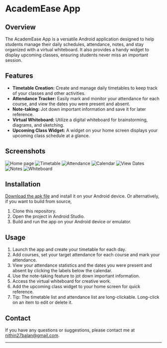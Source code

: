 # AcademEase App

## Overview
The AcademEase App is a versatile Android application designed to help students manage their daily schedules, attendance, notes, and stay organized with a virtual whiteboard. It also provides a handy widget to display upcoming classes, ensuring students never miss an important session.

## Features
- **Timetable Creation:** Create and manage daily timetables to keep track of your classes and other activities.
- **Attendance Tracker:** Easily mark and monitor your attendance for each course, and view the dates you were present and absent.
- **Note-taking:** Jot down important information and save it for later reference.
- **Virtual Whiteboard:** Utilize a digital whiteboard for brainstorming, diagrams, and sketching.
- **Upcoming Class Widget:** A widget on your home screen displays your upcoming class schedule at a glance.

## Screenshots
![Home page](Screenshots/Screenshot_home.png)
![Timetable](Screenshots/Screenshot_timetable.png)
![Attendance](Screenshots/Screenshot_attendance.png)
![Calendar](Screenshots/Screenshot_calendar.png)
![View Dates](Screenshots/Screenshot_view_dates.png)
![Notes](Screenshots/Screenshot_notes.png)
![Whiteboard](Screenshots/Screenshot_wb.png)

## Installation
[Download the apk file](https://github.com/killerninjacat/StudentCompanion/releases/download/v1.0.1/student_companion.apk) and install it on your Android device.
Or alternatively, if you want to build from source,
1. Clone this repository.
2. Open the project in Android Studio.
3. Build and run the app on your Android device or emulator.

## Usage
1. Launch the app and create your timetable for each day.
2. Add courses, set your target attendance for each course and mark your attendance.
3. View your attendance statistics and the dates you were present and absent by clicking the labels below the calendar.
4. Use the note-taking feature to jot down important information.
5. Access the virtual whiteboard for creative work.
6. Add the upcoming class widget to your home screen for quick reference.
7. Tip: The timetable list and attendance list are long-clickable. Long-click on an item to edit or delete it.

## Contact
If you have any questions or suggestions, please contact me at [nithin27balan@gmail.com](mailto:nithin27balan@gmail.com).

---

